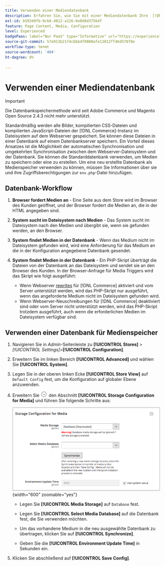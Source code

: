 ```yaml
---
title: Verwenden einer Mediendatenbank
description: Erfahren Sie, wie Sie mit einer Mediendatenbank Ihre  [!DNL Commerce] -Mediendateien speichern können.
exl-id: b59349fb-0cb6-4812-a126-6e0d8d37564f
feature: Page Content, Media, Configuration
level: Experienced
badgePaas: label="Nur PaaS" type="Informative" url="https://experienceleague.adobe.com/de/docs/commerce/user-guides/product-solutions" tooltip="Gilt nur für Adobe Commerce in Cloud-Projekten (von Adobe verwaltete PaaS-Infrastruktur) und lokale Projekte."
source-git-commit: 57a913b21f4cbbb4f0800afe13012ff46d578f8e
workflow-type: tm+mt
source-wordcount: '404'
ht-degree: 0%

---
```


# Verwenden einer Mediendatenbank

>[!IMPORTANT]
>
>Die Datenbankspeichermethode wird seit Adobe Commerce und Magento Open Source 2.4.3 nicht mehr unterstützt.

Standardmäßig werden alle Bilder, kompilierten CSS-Dateien und kompilierten JavaScript-Dateien der [!DNL Commerce]-Instanz im Dateisystem auf dem Webserver gespeichert. Sie können diese Dateien in einer Datenbank auf einem Datenbankserver speichern. Ein Vorteil dieses Ansatzes ist die Möglichkeit der automatischen Synchronisation und umgekehrten Synchronisation zwischen dem Webserver-Dateisystem und der Datenbank. Sie können die Standarddatenbank verwenden, um Medien zu speichern oder eine zu erstellen. Um eine neu erstellte Datenbank als Medienspeicher verwenden zu können, müssen Sie Informationen über sie und ihre Zugriffsberechtigungen zur `env.php`-Datei hinzufügen.

## Datenbank-Workflow

1. **Browser fordert Medien an** - Eine Seite aus dem Store wird im Browser des Kunden geöffnet, und der Browser fordert die Medien an, die in der HTML angegeben sind.

1. **System sucht im Dateisystem nach Medien** - Das System sucht im Dateisystem nach den Medien und übergibt sie, wenn sie gefunden werden, an den Browser.

1. **System findet Medien in der Datenbank** - Wenn das Medium nicht im Dateisystem gefunden wird, wird eine Anforderung für das Medium an die in der Konfiguration angegebene Datenbank gesendet.

1. **System findet Medien in der Datenbank** - Ein PHP-Skript überträgt die Dateien von der Datenbank an das Dateisystem und sendet sie an den Browser des Kunden. In der Browser-Anfrage für Media Triggers wird das Skript wie folgt ausgeführt:

   - Wenn Webserver [rewrites](../merchandising-promotions/url-rewrite.md) für [!DNL Commerce] aktiviert und vom Server unterstützt werden, wird das PHP-Skript nur ausgeführt, wenn das angeforderte Medium nicht im Dateisystem gefunden wird.
   - Wenn Webserver-Neuschreibungen für [!DNL Commerce] deaktiviert sind oder vom Server nicht unterstützt werden, wird das PHP-Skript trotzdem ausgeführt, auch wenn die erforderlichen Medien im Dateisystem verfügbar sind.

## Verwenden einer Datenbank für Medienspeicher

1. Navigieren Sie in _Admin_-Seitenleiste zu **[!UICONTROL Stores]** > _[!UICONTROL Settings]_>**[!UICONTROL Configuration]**.

1. Erweitern Sie im linken Bereich **[!UICONTROL Advanced]** und wählen Sie **[!UICONTROL System]**.

1. Legen Sie in der oberen linken Ecke **[!UICONTROL Store View]** auf `Default Config` fest, um die Konfiguration auf globaler Ebene anzuwenden.

1. Erweitern Sie ![Erweiterungsauswahl](../assets/icon-display-expand.png) den Abschnitt **[!UICONTROL Storage Configuration for Media]** und führen Sie folgende Schritte aus:

   ![Erweiterte Konfiguration - Speicherkonfiguration für Medien](./assets/database-storage-deprecated.png){width="600" zoomable="yes"}

   - Legen Sie **[!UICONTROL Media Storage]** auf `Database` fest.

   - Legen Sie **[!UICONTROL Select Media Database]** auf die Datenbank fest, die Sie verwenden möchten.

   - Um das vorhandene Medium in die neu ausgewählte Datenbank zu übertragen, klicken Sie auf **[!UICONTROL Synchronize]**.

   - Geben Sie die **[!UICONTROL Environment Update Time]** in Sekunden ein.

1. Klicken Sie abschließend auf **[!UICONTROL Save Config]**.

